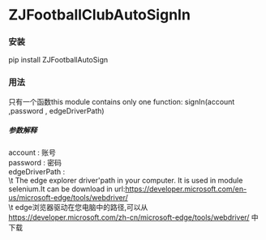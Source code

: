 # ZJFootballClubAutoSignIn

### 安装
pip install ZJFootballAutoSign

### 用法
只有一个函数this module contains only one function:
signIn(account ,password , edgeDriverPath)

##### 参数解释
account : 账号  
password : 密码  
edgeDriverPath :   
\t The edge explorer driver'path in your computer. It is used in module selenium.It can be download in url:https://developer.microsoft.com/en-us/microsoft-edge/tools/webdriver/  
\t edge浏览器驱动在您电脑中的路径,可以从 https://developer.microsoft.com/zh-cn/microsoft-edge/tools/webdriver/ 中下载  
